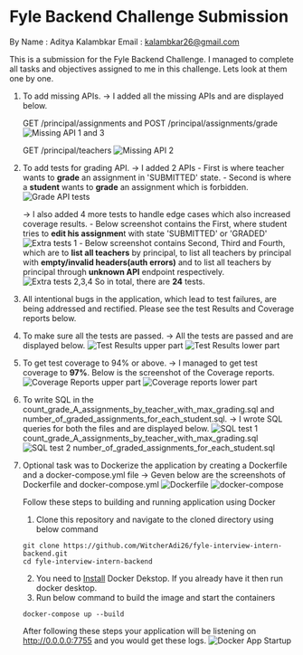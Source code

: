 # Fyle Backend Challenge Submission
By 
Name : Aditya Kalambkar
Email : kalambkar26@gmail.com

This is a submission for the Fyle Backend Challenge. I managed to complete all tasks and objectives assigned to me in this challenge. Lets look at them one by one.

1. To add missing APIs.
    -> I added all the missing APIs and are displayed below.

    GET /principal/assignments  and  POST /principal/assignments/grade
    ![Missing API 1 and 3](<images/Missing API 1 and 3.png>)

    GET /principal/teachers
    ![Missing API 2](<images/Missing API 2.png>)


2. To add tests for grading API.
    -> I added 2 APIs
        - First is where teacher wants to **grade** an assignment in 'SUBMITTED' state.
        - Second is where a **student** wants to **grade** an assignment which is forbidden.
        ![Grade API tests](<images/Grade API tests.png>)


    -> I also added 4 more tests to handle edge cases which also increased coverage results.
        - Below screenshot contains the First, where student tries to **edit his assignmen**t with state 'SUBMITTED' or 'GRADED'
        ![Extra tests 1](<images/Extra tests 1.png>)
        - Below screenshot contains Second, Third and Fourth, which are to **list all teachers** by principal, to list all teachers by principal with **empty/invalid headers(auth errors)** and to list all teachers by principal through **unknown API** endpoint respectively.
        ![Extra tests 2,3,4](<images/Extra tests 2,3,4.png>)
    So in total, there are **24** tests.


3. All intentional bugs in the application, which lead to test failures, are being addressed and rectified. Please see the test Results and Coverage reports below.


4. To make sure all the tests are passed.
    -> All the tests are passed and are displayed below.
    ![Test Results upper part](<images/Test Results 0.png>)
    ![Test Results lower part](<images/Test Results 1.png>)


5. To get test coverage to 94% or above.
    -> I managed to get test coverage to **97%**. Below is the screenshot of the Coverage reports.
    ![Coverage Reports upper part](<images/Coverage Reports 0.png>)
    ![Coverage reports lower part](<images/Coverage Reports 1.png>)


6. To write SQL in the count_grade_A_assignments_by_teacher_with_max_grading.sql and number_of_graded_assignments_for_each_student.sql.
    -> I wrote SQL queries for both the files and are displayed below.
    ![SQL test 1](<images/SQL test 1.png>)
    count_grade_A_assignments_by_teacher_with_max_grading.sql
    ![SQL test 2](<images/SQL test 2.png>)
    number_of_graded_assignments_for_each_student.sql


7. Optional task was to Dockerize the application by creating a Dockerfile and a docker-compose.yml file
    -> Geven below are the screenshots of Dockerfile and docker-compose.yml
    ![Dockerfile](<images/Dockerfile.png>)
    ![docker-compose](<images/docker-compose.png>)


    Follow these steps to building and running application using Docker
    1. Clone this repository and navigate to the cloned directory using below command 
    ```console
    git clone https://github.com/WitcherAdi26/fyle-interview-intern-backend.git
    cd fyle-interview-intern-backend
    ```
    2. You need to [Install](https://www.docker.com/products/docker-desktop/) Docker Dekstop. If you already have it then run docker desktop.
    3. Run below command to build the image and start the containers
    ```console
    docker-compose up --build
    ```

    After following these steps your application will be listening on http://0.0.0.0:7755 and you would get these logs.
    ![Docker App Startup](<images/Docker App Startup.png>)




<!-- # Fyle Backend Challenge

## Who is this for?

This challenge is meant for candidates who wish to intern at Fyle and work with our engineering team. You should be able to commit to at least 6 months of dedicated time for internship.

## Why work at Fyle?

Fyle is a fast-growing Expense Management SaaS product. We are ~40 strong engineering team at the moment. 

We are an extremely transparent organization. Check out our [careers page](https://careers.fylehq.com) that will give you a glimpse of what it is like to work at Fyle. Also, check out our Glassdoor reviews [here](https://www.glassdoor.co.in/Reviews/Fyle-Reviews-E1723235.htm). You can read stories from our teammates [here](https://stories.fylehq.com).


## Challenge outline

**You are allowed to use any online/AI tool such as ChatGPT, Gemini, etc. to complete the challenge. However, we expect you to fully understand the code and logic involved.**

This challenge involves writing a backend service for a classroom. The challenge is described in detail [here](./Application.md)


## What happens next?

You will hear back within 48 hours from us via email. 


## Installation

1. Fork this repository to your github account
2. Clone the forked repository and proceed with steps mentioned below

### Install requirements

```
virtualenv env --python=python3.8
source env/bin/activate
pip install -r requirements.txt
```
### Reset DB

```
export FLASK_APP=core/server.py
rm core/store.sqlite3
flask db upgrade -d core/migrations/
```
### Start Server

```
bash run.sh
```
### Run Tests

```
pytest -vvv -s tests/

# for test coverage report
# pytest --cov
# open htmlcov/index.html
``` -->
